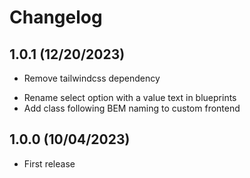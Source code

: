# Changelog

## 1.0.1 (12/20/2023)

- Remove tailwindcss dependency
+ Rename select option with a value text in blueprints
+ Add class following BEM naming to custom frontend

## 1.0.0 (10/04/2023)

+ First release
